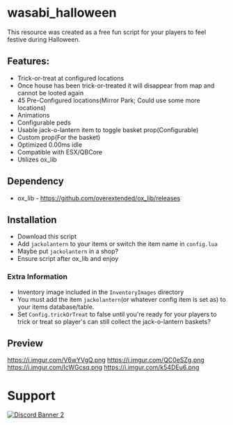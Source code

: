 # wasabi_halloween

This resource was created as a free fun script for your players to feel festive during Halloween.

## Features:
- Trick-or-treat at configured locations
- Once house has been trick-or-treated it will disappear from map and cannot be looted again
- 45 Pre-Configured locations(Mirror Park; Could use some more locations)
- Animations
- Configurable peds
- Usable jack-o-lantern item to toggle basket prop(Configurable)
- Custom prop(For the basket)
- Optimized 0.00ms idle
- Compatible with ESX/QBCore
- Utilizes ox_lib

## Dependency
+ ox_lib - https://github.com/overextended/ox_lib/releases

## Installation

- Download this script
- Add `jackolantern` to your items or switch the item name in `config.lua`
- Maybe put `jackolantern` in a shop?
- Ensure script after ox_lib and enjoy

### Extra Information
- Inventory image included in the `InventoryImages` directory
- You must add the item `jackolantern`(or whatever config item is set as) to your items database/table.
- Set `Config.trickOrTreat` to false until you're ready for your players to trick or treat so player's can still collect the jack-o-lantern baskets?

## Preview
https://i.imgur.com/V6wYVgQ.png
https://i.imgur.com/QC0eSZg.png
https://i.imgur.com/IcWGcsq.png
https://i.imgur.com/k54DEu6.png


# Support
<a href='https://discord.gg/79zjvy4JMs'>![Discord Banner 2](https://discordapp.com/api/guilds/1025493337031049358/widget.png?style=banner2)</a>

